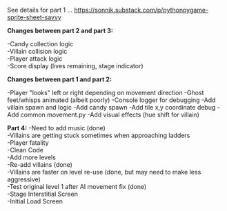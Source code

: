 See details for part 1 ... https://sonnik.substack.com/p/pythonpygame-sprite-sheet-savvy


**Changes between part 2 and part 3:**

-Candy collection logic  
-Villain collision logic  
-Player attack logic  
-Score display (lives remaining, stage indicator)

**Changes between part 1 and part 2:**

-Player "looks" left or right depending on movement direction
-Ghost feet/whisps animated (albeit poorly)
-Console logger for debugging
-Add villain spawn and logic
-Add candy spawn
-Add tile x,y coordinate debug
-Add common movement.py 
-Add visual effects (hue shift for villain)

**Part 4:**
-Need to add music (done)  
-Villains are getting stuck sometimes when approaching ladders  
-Player fatality  
-Clean Code  
-Add more levels  
-Re-add villains (done)  
-Villains are faster on level re-use (done, but may need to make less aggressive)  
-Test original level 1 after AI movement fix (done)   
-Stage Interstitial Screen  
-Initial Load Screen
